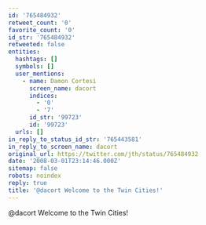 ```yaml
---
id: '765484932'
retweet_count: '0'
favorite_count: '0'
id_str: '765484932'
retweeted: false
entities:
  hashtags: []
  symbols: []
  user_mentions:
    - name: Damon Cortesi
      screen_name: dacort
      indices:
        - '0'
        - '7'
      id_str: '99723'
      id: '99723'
  urls: []
in_reply_to_status_id_str: '765443581'
in_reply_to_screen_name: dacort
original_url: https://twitter.com/jth/status/765484932
date: '2008-03-01T23:14:46.000Z'
sitemap: false
robots: noindex
reply: true
title: '@dacort Welcome to the Twin Cities!'
---
```


@dacort Welcome to the Twin Cities!